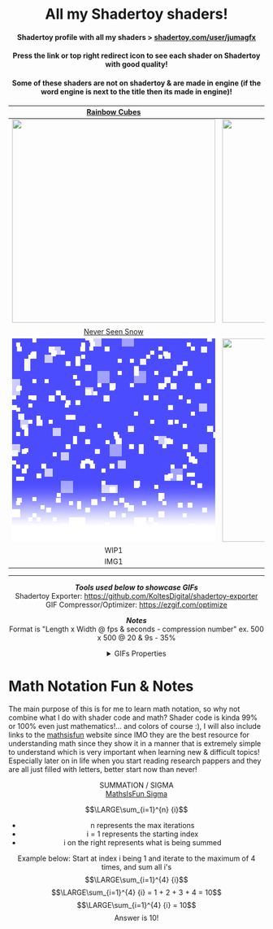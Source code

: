 <div align="center">
  
# All my Shadertoy shaders!
#### Shadertoy profile with all my shaders > [shadertoy.com/user/jumagfx](https://www.shadertoy.com/user/jumagfx)
#### Press the link or top right redirect icon to see each shader on Shadertoy with good quality!
#### Some of these shaders are not on shadertoy & are made in engine (if the word engine is next to the title then its made in engine)!

[Rainbow Cubes](https://www.shadertoy.com/view/lcsGDB) | [Kings Reflection](https://www.shadertoy.com/view/lflGD2)
:-------------------------:|:-------------------------:
<a href="https://www.shadertoy.com/view/lcsGDB"> <img height=400px width=400px src="Rainbow_Cubes/Rainbow_Cubes.gif"/> </a>   |  <a href="https://www.shadertoy.com/view/lflGD2"> <img height=400px width=400px src="Kings_Reflection/Kings_Reflection.gif"/> </a>
[Never Seen Snow](https://www.shadertoy.com/view/MXBXDG) | [Kings Reflection Debug](https://www.shadertoy.com/view/lflGD2)
<a href="https://www.shadertoy.com/view/MXBXDG"> <img height=400px width=400px src="Never_Witnessed_Snow/Never_Seen_Snow.gif"/> </a> | <a href="https://www.shadertoy.com/view/lflGD2"> <img height=400px width=400px src="Kings_Reflection/Kings_Reflection_Debug.gif"/> </a>
WIP1 | WIP2
IMG1 | IMG2

---

***Tools used below to showcase GIFs***   
Shadertoy Exporter: https://github.com/KoltesDigital/shadertoy-exporter   
GIF Compressor/Optimizer: https://ezgif.com/optimize  

***Notes***  
Format is "Length x Width @ fps & seconds - compression number"
ex. 500 x 500 @ 20 & 9s - 35% 

<details>
  <summary>GIFs Properties</summary>
  
Rainbow Cubes: 400 x 400 @ 20fps & 9s - 35%  
Kings Reflection: 400 x 400 @ 25fps & 5s -35%  
Never Seen Snow: 500 x 500 @ 28fps & 5s - no compression  
  
</details>

</div>

# Math Notation Fun & Notes
The main purpose of this is for me to learn math notation, so why not combine what I do with shader code and math? Shader code is kinda 99% or 100% even just mathematics!... and colors of course :), I will also include links to the [mathsisfun](https://www.mathsisfun.com) website since IMO they are the best resource for understanding math since they show it in a manner that is extremely simple to understand which is very important when learning new & difficult topics! Especially later on in life when you start reading research pappers and they are all just filled with letters, better start now than never!

<div align=center>
  
SUMMATION / SIGMA  
[MathsIsFun Sigma](https://www.mathsisfun.com/algebra/sigma-notation.html)

$$\LARGE\sum_{i=1}^{n} {i}$$
- n represents the max iterations
- i = 1 represents the starting index
- i on the right represents what is being summed

Example below: Start at index i being 1 and iterate to the maximum of 4 times, and sum all i's
$$\LARGE\sum_{i=1}^{4} {i}$$
$$\LARGE\sum_{i=1}^{4} {i} = 1 + 2 + 3 + 4 = 10$$
$$\LARGE\sum_{i=1}^{4} {i} = 10$$
Answer is 10!

</div>

